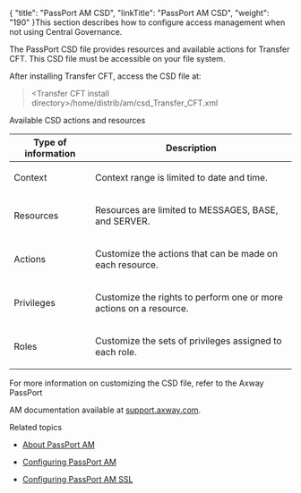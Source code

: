 {
    "title": "PassPort AM CSD",
    "linkTitle": "PassPort AM CSD",
    "weight": "190"
}This section describes how to configure access management when not using Central Governance.

The PassPort CSD file provides resources and available actions for Transfer CFT. This CSD file must be accessible on your file system.

After installing Transfer CFT, access the CSD file at:

> &lt;Transfer CFT install directory>/home/distrib/am/csd\_Transfer\_CFT.xml

Available <span id="CSD description"></span>CSD actions and resources

<table cellspacing="0">
   <col/>
   <col/>
   <thead>
      <tr>
         <th>Type of information</th>
         <th>Description</th>
      </tr>
   </thead>
      <tr>
         <td>
            <p>Context</p>
         </td>
         <td>
            <p>Context range is limited to date and time.</p>
         </td>
      </tr>
      <tr>
         <td>
            <p>Resources</p>
         </td>
         <td>
            <p>Resources are limited to MESSAGES, BASE, and SERVER.</p>
         </td>
      </tr>
      <tr>
         <td colspan="1" rowspan="1">
            <p>Actions </p>
         </td>
         <td colspan="1" rowspan="1">
            <p>Customize the actions that can be made on each resource.</p>
         </td>
      </tr>
      <tr>
         <td colspan="1" rowspan="1">
            <p>Privileges </p>
         </td>
         <td colspan="1" rowspan="1">
            <p>Customize the rights to perform one or more actions on a resource.</p>
         </td>
      </tr>
      <tr>
         <td colspan="1" rowspan="1">
            <p>Roles </p>
         </td>
         <td colspan="1" rowspan="1">
            <p>Customize the sets of privileges assigned to each role.</p>
         </td>
      </tr>
</table>

For more information on customizing the CSD file, refer to the Axway PassPort
AM documentation available at [support.axway.com]().

Related topics

-   [About PassPort AM](..//transfercft/internal_a_m_start_here/about_passport_am)
-   [Configuring PassPort AM](../configure_passport_am)
-   [Configuring PassPort AM SSL](configure_ssl_for_passport_am.htm)
